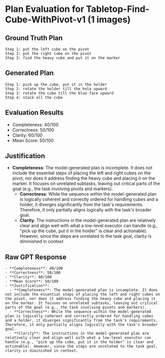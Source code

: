 # Plan Evaluation for Tabletop-Find-Cube-WithPivot-v1 (1 images)

## Ground Truth Plan
```
Step 1: put the left cube on the pivot
Step 2: put the right cube on the pivot
Step 3: find the heavy cube and put it on the marker
```

## Generated Plan
```
Step 1: pick up the cube, put it in the holder
Step 2: rotate the holder till the hole upward
Step 3: rotate the cube till the blue face upward
Step 4: stack all the cube
```

## Evaluation Results
- Completeness: 40/100
- Correctness: 50/100
- Clarity: 60/100
- Mean Score: 50/100

## Justification
- **Completeness**: The model-generated plan is incomplete. It does not include the essential steps of placing the left and right cubes on the pivot, nor does it address finding the heavy cube and placing it on the marker. It focuses on unrelated subtasks, leaving out critical parts of the goal (e.g., the task involving pivots and markers).  
  - **Correctness**: While the sequence within the model-generated plan is logically coherent and correctly ordered for handling cubes and a holder, it diverges significantly from the task's requirements. Therefore, it only partially aligns logically with the task's broader goal.  
  - **Clarity**: The instructions in the model-generated plan are relatively clear and align well with what a low-level executor can handle (e.g., "pick up the cube, put it in the holder" is clear and actionable). However, since the steps are unrelated to the task goal, clarity is diminished in context

## Raw GPT Response
```
- **Completeness**: 40/100  
- **Correctness**: 50/100  
- **Clarity**: 60/100  
- **Mean Score**: 50/100  
- **Justification**:  
  - **Completeness**: The model-generated plan is incomplete. It does not include the essential steps of placing the left and right cubes on the pivot, nor does it address finding the heavy cube and placing it on the marker. It focuses on unrelated subtasks, leaving out critical parts of the goal (e.g., the task involving pivots and markers).  
  - **Correctness**: While the sequence within the model-generated plan is logically coherent and correctly ordered for handling cubes and a holder, it diverges significantly from the task's requirements. Therefore, it only partially aligns logically with the task's broader goal.  
  - **Clarity**: The instructions in the model-generated plan are relatively clear and align well with what a low-level executor can handle (e.g., "pick up the cube, put it in the holder" is clear and actionable). However, since the steps are unrelated to the task goal, clarity is diminished in context.  
```
